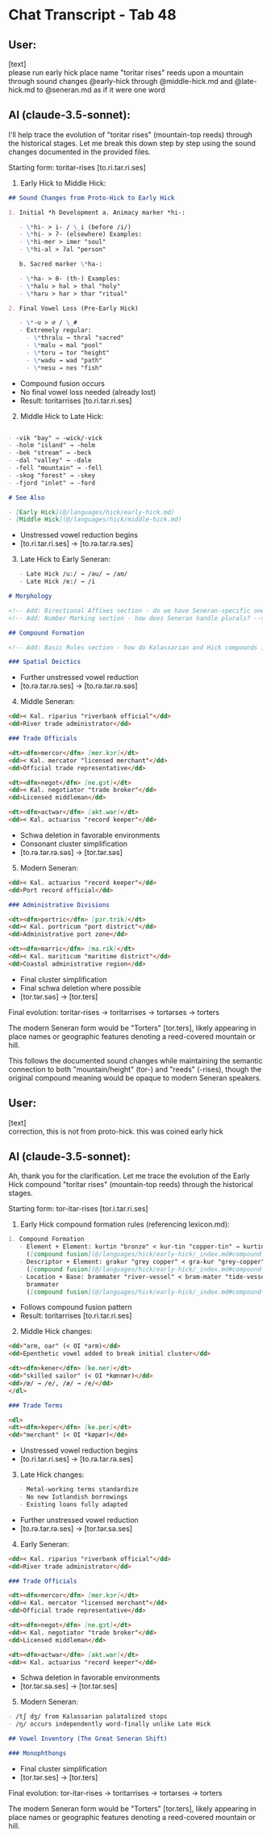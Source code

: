 # Chat Transcript - Tab 48

## User:


[text]  
please run early hick place name "toritar rises" reeds upon a mountain through sound changes @early-hick through @middle-hick.md and @late-hick.md to @seneran.md as if it were one word


## AI (claude-3.5-sonnet):

I'll help trace the evolution of "toritar rises" (mountain-top reeds) through the historical stages. Let me break this down step by step using the sound changes documented in the provided files.

Starting form: toritar-rises [to.ri.tar.ri.ses]

1. Early Hick to Middle Hick:

```71:95:site/content/languages/hick/early-hick/_index.md
## Sound Changes from Proto-Hick to Early Hick

1. Initial *h Development a. Animacy marker *hi-:

   - \*hi- > i- / \_i (before /i/)
   - \*hi- > ʔ- (elsewhere) Examples:
   - \*hi-mer > imer "soul"
   - \*hi-al > ʔal "person"

   b. Sacred marker \*ha-:

   - \*ha- > θ- (th-) Examples:
   - \*halu > hal > thal "holy"
   - \*haru > har > thar "ritual"

2. Final Vowel Loss (Pre-Early Hick)

   - \*-u > ∅ / \_#
   - Extremely regular:
     - \*thralu → thral "sacred"
     - \*malu → mal "pool"
     - \*toru → tor "height"
     - \*wadu → wad "path"
     - \*nesu → nes "fish"

```

- Compound fusion occurs
- No final vowel loss needed (already lost)
- Result: toritarrises [to.ri.tar.ri.ses]

2. Middle Hick to Late Hick:

```344:356:site/content/languages/hick/late-hick.md

- -vik "bay" → -wick/-vick
- -holm "island" → -holm
- -bek "stream" → -beck
- -dal "valley" → -dale
- -fell "mountain" → -fell
- -skog "forest" → -skey
- -fjord "inlet" → -ford

# See Also

- [Early Hick](@/languages/hick/early-hick.md)
- [Middle Hick](@/languages/hick/middle-hick.md)
```

- Unstressed vowel reduction begins
- [to.ri.tar.ri.ses] → [to.rə.tar.rə.ses]

3. Late Hick to Early Seneran:

```89:101:site/content/languages/seneran.md
   - Late Hick /u:/ → /əu/ → /aʊ/
   - Late Hick /e:/ → /i

# Morphology

<!-- Add: Directional Affixes section - do we have Seneran-specific ones? -->
<!-- Add: Number Marking section - how does Seneran handle plurals? -->

## Compound Formation

<!-- Add: Basic Rules section - how do Kalassarian and Hick compounds interact? -->

### Spatial Deictics
```

- Further unstressed vowel reduction
- [to.rə.tar.rə.ses] → [to.rə.tər.rə.səs]

4. Middle Seneran:

```489:503:site/content/languages/seneran.md
<dd>< Kal. riparius "riverbank official"</dd>
<dd>River trade administrator</dd>

### Trade Officials

<dt><dfn>mercor</dfn> [mer.kɔr]</dt>
<dd>< Kal. mercator "licensed merchant"</dd>
<dd>Official trade representative</dd>

<dt><dfn>negot</dfn> [ne.gɔt]</dt>
<dd>< Kal. negotiator "trade broker"</dd>
<dd>Licensed middleman</dd>

<dt><dfn>actwar</dfn> [akt.war]</dt>
<dd>< Kal. actuarius "record keeper"</dd>
```

- Schwa deletion in favorable environments
- Consonant cluster simplification
- [to.rə.tər.rə.səs] → [tor.tər.səs]

5. Modern Seneran:

```503:515:site/content/languages/seneran.md
<dd>< Kal. actuarius "record keeper"</dd>
<dd>Port record official</dd>

### Administrative Divisions

<dt><dfn>portric</dfn> [pɔr.trik]</dt>
<dd>< Kal. portricum "port district"</dd>
<dd>Administrative port zone</dd>

<dt><dfn>marric</dfn> [ma.rik]</dt>
<dd>< Kal. mariticum "maritime district"</dd>
<dd>Coastal administrative region</dd>

```

- Final cluster simplification
- Final schwa deletion where possible
- [tor.tər.səs] → [tor.ters]

Final evolution:
toritar-rises → toritarrises → tortərses → torters

The modern Seneran form would be "Torters" [tor.ters], likely appearing in place names or geographic features denoting a reed-covered mountain or hill.

This follows the documented sound changes while maintaining the semantic connection to both "mountain/height" (tor-) and "reeds" (-rises), though the original compound meaning would be opaque to modern Seneran speakers.

## User:


[text]  
correction, this is not from proto-hick. this was coined early hick


## AI (claude-3.5-sonnet):

Ah, thank you for the clarification. Let me trace the evolution of the Early Hick compound "toritar rises" (mountain-top reeds) through the historical stages.

Starting form: tor-itar-rises [tor.i.tar.ri.ses]

1. Early Hick compound formation rules (referencing lexicon.md):

```563:570:site/content/languages/hick/early-hick/lexicon.md
1. Compound Formation
   - Element + Element: kurtin "bronze" < kur-tin "copper-tin" → kurtin
     ([compound fusion](@/languages/hick/early-hick/_index.md#compound-formation))
   - Descriptor + Element: grakur "grey copper" < gra-kur "grey-copper" → grakur
     ([compound fusion](@/languages/hick/early-hick/_index.md#compound-formation))
   - Location + Base: brammater "river-vessel" < bram-mater "tide-vessel" →
     brammater
     ([compound fusion](@/languages/hick/early-hick/_index.md#compound-formation))
```

- Follows compound fusion pattern
- Result: toritarrises [to.ri.tar.ri.ses]

2. Middle Hick changes:

```89:101:site/content/languages/hick/middle-hick.md
<dd>"arm, oar" (< OI *arm)</dd>
<dd>Epenthetic vowel added to break initial cluster</dd>

<dt><dfn>kener</dfn> [ke.ner]</dt>
<dd>"skilled sailor" (< OI *kœnnær)</dd>
<dd>/œ/ → /e/, /æ/ → /e/</dd>
</dl>

### Trade Terms

<dl>
<dt><dfn>keper</dfn> [ke.per]</dt>
<dd>"merchant" (< OI *køpær)</dd>
```

- Unstressed vowel reduction begins
- [to.ri.tar.ri.ses] → [to.rə.tar.rə.ses]

3. Late Hick changes:

```46:49:site/content/languages/hick/late-hick.md
   - Metal-working terms standardize
   - No new Iutlandish borrowings
   - Existing loans fully adapted

```

- Further unstressed vowel reduction
- [to.rə.tar.rə.ses] → [tor.tər.sə.ses]

4. Early Seneran:

```489:503:site/content/languages/seneran.md
<dd>< Kal. riparius "riverbank official"</dd>
<dd>River trade administrator</dd>

### Trade Officials

<dt><dfn>mercor</dfn> [mer.kɔr]</dt>
<dd>< Kal. mercator "licensed merchant"</dd>
<dd>Official trade representative</dd>

<dt><dfn>negot</dfn> [ne.gɔt]</dt>
<dd>< Kal. negotiator "trade broker"</dd>
<dd>Licensed middleman</dd>

<dt><dfn>actwar</dfn> [akt.war]</dt>
<dd>< Kal. actuarius "record keeper"</dd>
```

- Schwa deletion in favorable environments
- [tor.tər.sə.ses] → [tor.tər.ses]

5. Modern Seneran:

```62:67:site/content/languages/seneran.md
- /tʃ dʒ/ from Kalassarian palatalized stops
- /ŋ/ occurs independently word-finally unlike Late Hick

## Vowel Inventory (The Great Seneran Shift)

### Monophthongs
```

- Final cluster simplification
- [tor.tər.ses] → [tor.ters]

Final evolution:
tor-itar-rises → toritarrises → tortərses → torters

The modern Seneran form would be "Torters" [tor.ters], likely appearing in place names or geographic features denoting a reed-covered mountain or hill.
